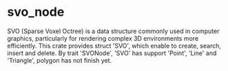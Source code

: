 # svo_node
SVO (Sparse Voxel Octree) is a data structure commonly used in computer graphics, particularly for rendering complex 3D environments more efficiently. 
This crate provides struct 'SVO<T>', which enable to create, search, insert and delete. By trait 'SVONode', 'SVO<T>' has support 'Point', 'Line' and 'Triangle', polygon has not finish yet.
